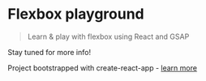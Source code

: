 # Flexbox playground

> Learn & play with flexbox using React and GSAP

Stay tuned for more info!

Project bootstrapped with create-react-app - [learn more](REACT_README.md)
